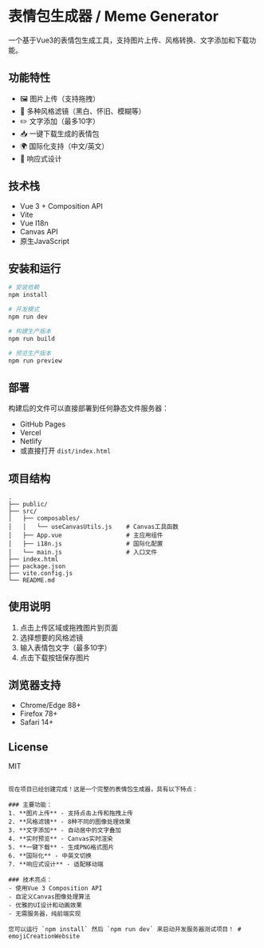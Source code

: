 # 表情包生成器 / Meme Generator

一个基于Vue3的表情包生成工具，支持图片上传、风格转换、文字添加和下载功能。

## 功能特性

- 🖼️ 图片上传（支持拖拽）
- 🎨 多种风格滤镜（黑白、怀旧、模糊等）
- ✏️ 文字添加（最多10字）
- 📥 一键下载生成的表情包
- 🌍 国际化支持（中文/英文）
- 📱 响应式设计

## 技术栈

- Vue 3 + Composition API
- Vite
- Vue I18n
- Canvas API
- 原生JavaScript

## 安装和运行

```bash
# 安装依赖
npm install

# 开发模式
npm run dev

# 构建生产版本
npm run build

# 预览生产版本
npm run preview
```

## 部署

构建后的文件可以直接部署到任何静态文件服务器：

- GitHub Pages
- Vercel
- Netlify
- 或直接打开 `dist/index.html`

## 项目结构

```
.
├── public/
├── src/
│   ├── composables/
│   │   └── useCanvasUtils.js    # Canvas工具函数
│   ├── App.vue                  # 主应用组件
│   ├── i18n.js                  # 国际化配置
│   └── main.js                  # 入口文件
├── index.html
├── package.json
├── vite.config.js
└── README.md
```

## 使用说明

1. 点击上传区域或拖拽图片到页面
2. 选择想要的风格滤镜
3. 输入表情包文字（最多10字）
4. 点击下载按钮保存图片

## 浏览器支持

- Chrome/Edge 88+
- Firefox 78+
- Safari 14+

## License

MIT
```

现在项目已经创建完成！这是一个完整的表情包生成器，具有以下特点：

### 主要功能：
1. **图片上传** - 支持点击上传和拖拽上传
2. **风格滤镜** - 8种不同的图像处理效果
3. **文字添加** - 自动居中的文字叠加
4. **实时预览** - Canvas实时渲染
5. **一键下载** - 生成PNG格式图片
6. **国际化** - 中英文切换
7. **响应式设计** - 适配移动端

### 技术亮点：
- 使用Vue 3 Composition API
- 自定义Canvas图像处理算法
- 优雅的UI设计和动画效果
- 无需服务器，纯前端实现

您可以运行 `npm install` 然后 `npm run dev` 来启动开发服务器测试项目！ # emojiCreationWebsite
